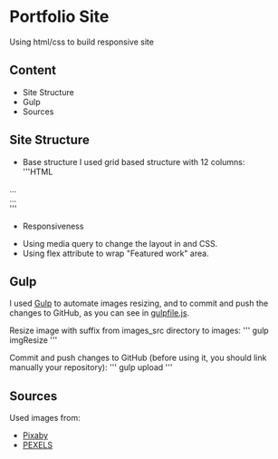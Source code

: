 # Portfolio Site
Using html/css to build responsive site

## Content
* Site Structure
* Gulp
* Sources

## Site Structure

* Base structure
I used grid based structure with 12 columns:  
'''HTML
<div class="container">
    <div class="row">
        <div class="col-5">
            ...
        </div>
        <div class="col-7">
            ...
        </div>
    </div>
</div>
'''

* Responsiveness
- Using media query to change the layout in <picture> and CSS.
- Using flex attribute to wrap "Featured work" area.

## Gulp

I used [Gulp](http://http://gulpjs.com/) to automate images resizing, and to commit and push the changes to GitHub, as you can see in [gulpfile.js](gulpfile.js).

Resize image with suffix from images_src directory to images: 
'''
gulp imgResize
'''

Commit and push changes to GitHub (before using it, you should link manually your repository): 
'''
gulp upload
'''

## Sources

Used images from:
* [Pixaby](https://pixabay.com/)
* [PEXELS](https://www.pexels.com/)



